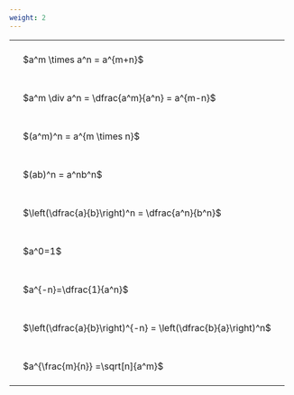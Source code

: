 ```yaml
---
weight: 2
---
```


<style type="text/css">
#T_4f1e8 th.col_heading {
  text-align: left;
  font-size: 1em;
}
#T_4f1e8 td {
  text-align: left;
  font-size: 1em;
  padding: 1.5em;
}
</style>
<table id="T_4f1e8">
  <thead>
  </thead>
  <tbody>
    <tr>
      <td id="T_4f1e8_row0_col0" class="data row0 col0" >$a^m \times a^n = a^{m+n}$</td>
    </tr>
    <tr>
      <td id="T_4f1e8_row1_col0" class="data row1 col0" >$a^m \div a^n = \dfrac{a^m}{a^n} = a^{m-n}$</td>
    </tr>
    <tr>
      <td id="T_4f1e8_row2_col0" class="data row2 col0" >$(a^m)^n = a^{m \times n}$</td>
    </tr>
    <tr>
      <td id="T_4f1e8_row3_col0" class="data row3 col0" >$(ab)^n = a^nb^n$</td>
    </tr>
    <tr>
      <td id="T_4f1e8_row4_col0" class="data row4 col0" >$\left(\dfrac{a}{b}\right)^n = \dfrac{a^n}{b^n}$</td>
    </tr>
    <tr>
      <td id="T_4f1e8_row5_col0" class="data row5 col0" >$a^0=1$</td>
    </tr>
    <tr>
      <td id="T_4f1e8_row6_col0" class="data row6 col0" >$a^{-n}=\dfrac{1}{a^n}$</td>
    </tr>
    <tr>
      <td id="T_4f1e8_row7_col0" class="data row7 col0" >$\left(\dfrac{a}{b}\right)^{-n} = \left(\dfrac{b}{a}\right)^n$</td>
    </tr>
    <tr>
      <td id="T_4f1e8_row8_col0" class="data row8 col0" >$a^{\frac{m}{n}} =\sqrt[n]{a^m}$</td>
    </tr>
  </tbody>
</table>
